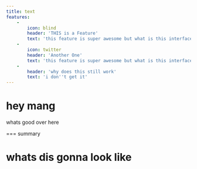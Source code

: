 ```yaml
---
title: text
features:
    -
        icon: blind
        header: 'THIS is a Feature'
        text: 'this feature is super awesome but what is this interface its kinda weird. also there is a content option as well as a feature tab. Kinda weird.'
    -
        icon: twitter
        header: 'Another One'
        text: 'this feature is super awesome but what is this interface its kinda weird. also there is a content option as well as a feature tab. Kinda weird.'
    -
        header: 'why does this still work'
        text: 'i don''t get it'
---
```


# hey mang
whats good over here

=== summary


# whats dis gonna look like